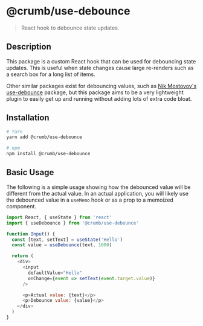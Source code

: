 # @crumb/use-debounce

> React hook to debounce state updates.

## Description

This package is a custom React hook that can be used for debouncing state updates. This is useful when state changes cause large re-renders such as a search box for a long list of items.

Other similar packages exist for debouncing values, such as [Nik Mostovoy's use-debounce][use-debounce] package, but this package aims to be a very lightweight plugin to easily get up and running without adding lots of extra code bloat.

## Installation

```sh
# Yarn
yarn add @crumb/use-debounce

# npm
npm install @crumb/use-debounce
```

## Basic Usage

The following is a simple usage showing how the debounced value will be different from the actual value. In an actual application, you will likely use the debounced value in a `useMemo` hook or as a prop to a memoized component.

```js
import React, { useState } from 'react'
import { useDebounce } from '@crumb/use-debounce'

function Input() {
  const [text, setText] = useState('Hello')
  const value = useDebounce(text, 1000)

  return (
    <div>
      <input
        defaultValue="Hello"
        onChange={event => setText(event.target.value)}
      />

      <p>Actual value: {text}</p>
      <p>Debounce value: {value}</p>
    </div>
  )
}
```

[use-debounce]: https://github.com/xnimorz/use-debounce
